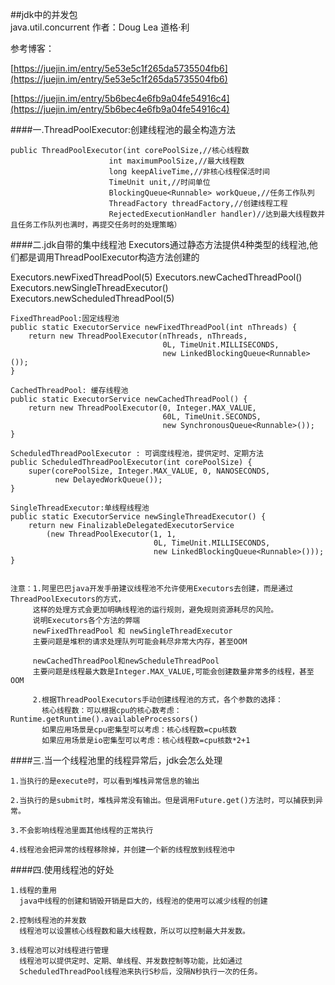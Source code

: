 ##jdk中的并发包  
	java.util.concurrent  作者：Doug Lea   道格·利     

参考博客：  

[https://juejin.im/entry/5e53e5c1f265da5735504fb6](https://juejin.im/entry/5e53e5c1f265da5735504fb6)   

[https://juejin.im/entry/5b6bec4e6fb9a04fe54916c4](https://juejin.im/entry/5b6bec4e6fb9a04fe54916c4)

####一.ThreadPoolExecutor:创建线程池的最全构造方法  

    public ThreadPoolExecutor(int corePoolSize,//核心线程数
                          int maximumPoolSize,//最大线程数
                          long keepAliveTime,//非核心线程保活时间
                          TimeUnit unit,//时间单位
                          BlockingQueue<Runnable> workQueue,//任务工作队列
                          ThreadFactory threadFactory,//创建线程工程
                          RejectedExecutionHandler handler)//达到最大线程数并且任务工作队列也满时，再提交任务时的处理策略）   

	
####二.jdk自带的集中线程池 
Executors通过静态方法提供4种类型的线程池,他们都是调用ThreadPoolExecutor构造方法创建的 

Executors.newFixedThreadPool(5) 
Executors.newCachedThreadPool()   
Executors.newSingleThreadExecutor()  
Executors.newScheduledThreadPool(5) 
	
	FixedThreadPool:固定线程池
	public static ExecutorService newFixedThreadPool(int nThreads) {
        return new ThreadPoolExecutor(nThreads, nThreads,
                                      0L, TimeUnit.MILLISECONDS,
                                      new LinkedBlockingQueue<Runnable>());
    }
	
	CachedThreadPool: 缓存线程池
    public static ExecutorService newCachedThreadPool() {
        return new ThreadPoolExecutor(0, Integer.MAX_VALUE,
                                      60L, TimeUnit.SECONDS,
                                      new SynchronousQueue<Runnable>());
    } 

	ScheduledThreadPoolExecutor : 可调度线程池，提供定时、定期方法
	public ScheduledThreadPoolExecutor(int corePoolSize) {
        super(corePoolSize, Integer.MAX_VALUE, 0, NANOSECONDS,
              new DelayedWorkQueue());
    }

	SingleThreadExecutor:单线程线程池
	public static ExecutorService newSingleThreadExecutor() {
        return new FinalizableDelegatedExecutorService
            (new ThreadPoolExecutor(1, 1,
                                    0L, TimeUnit.MILLISECONDS,
                                    new LinkedBlockingQueue<Runnable>()));
    }

	
	注意：1.阿里巴巴java开发手册建议线程池不允许使用Executors去创建，而是通过ThreadPoolExecutors的方式，   
	     这样的处理方式会更加明确线程池的运行规则，避免规则资源耗尽的风险。  
		 说明Executors各个方法的弊端  
	     newFixedThreadPool 和 newSingleThreadExecutor  
		 主要问题是堆积的请求处理队列可能会耗尽非常大内存，甚至OOM  
	
		 newCachedThreadPool和newScheduleThreadPool   
		 主要问题是线程最大数是Integer.MAX_VALUE,可能会创建数量非常多的线程，甚至OOM        

  		 2.根据ThreadPoolExecutors手动创建线程池的方式，各个参数的选择：   
		   核心线程数：可以根据cpu的核心数考虑：Runtime.getRuntime().availableProcessors()   
		   如果应用场景是cpu密集型可以考虑：核心线程数=cpu核数   
		   如果应用场景是io密集型可以考虑：核心线程数=cpu核数*2+1
	 


####三.当一个线程池里的线程异常后，jdk会怎么处理   
	
	1.当执行的是execute时，可以看到堆栈异常信息的输出  
	
	2.当执行的是submit时，堆栈异常没有输出。但是调用Future.get()方法时，可以捕获到异常。  
	
	3.不会影响线程池里面其他线程的正常执行   
	
	4.线程池会把异常的线程移除掉，并创建一个新的线程放到线程池中      

####四.使用线程池的好处   
	
	1.线程的重用  
	  java中线程的创建和销毁开销是巨大的，线程池的使用可以减少线程的创建    

	2.控制线程池的并发数    
	  线程池可以设置核心线程数和最大线程数，所以可以控制最大并发数。   
	
	3.线程池可以对线程进行管理  
	  线程池可以提供定时、定期、单线程、并发数控制等功能，比如通过
	  ScheduledThreadPool线程池来执行S秒后，没隔N秒执行一次的任务。

